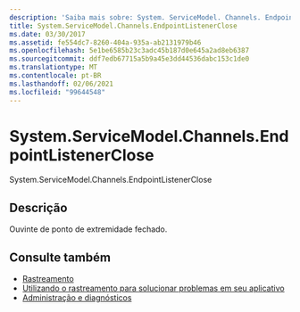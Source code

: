 ```yaml
---
description: 'Saiba mais sobre: System. ServiceModel. Channels. EndpointListenerClose'
title: System.ServiceModel.Channels.EndpointListenerClose
ms.date: 03/30/2017
ms.assetid: fe554dc7-8260-404a-935a-ab2131979b46
ms.openlocfilehash: 5e1be6585b23c3adc45b187d0e645a2ad8eb6387
ms.sourcegitcommit: ddf7edb67715a5b9a45e3dd44536dabc153c1de0
ms.translationtype: MT
ms.contentlocale: pt-BR
ms.lasthandoff: 02/06/2021
ms.locfileid: "99644548"
---
```

# <a name="systemservicemodelchannelsendpointlistenerclose"></a>System.ServiceModel.Channels.EndpointListenerClose

System.ServiceModel.Channels.EndpointListenerClose  
  
## <a name="description"></a>Descrição  

 Ouvinte de ponto de extremidade fechado.  
  
## <a name="see-also"></a>Consulte também

- [Rastreamento](index.md)
- [Utilizando o rastreamento para solucionar problemas em seu aplicativo](using-tracing-to-troubleshoot-your-application.md)
- [Administração e diagnósticos](../index.md)
